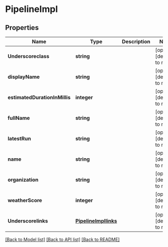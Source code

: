 # PipelineImpl

## Properties
Name | Type | Description | Notes
------------ | ------------- | ------------- | -------------
**Underscoreclass** | **string** |  | [optional] [default to null]
**displayName** | **string** |  | [optional] [default to null]
**estimatedDurationInMillis** | **integer** |  | [optional] [default to null]
**fullName** | **string** |  | [optional] [default to null]
**latestRun** | **string** |  | [optional] [default to null]
**name** | **string** |  | [optional] [default to null]
**organization** | **string** |  | [optional] [default to null]
**weatherScore** | **integer** |  | [optional] [default to null]
**Underscorelinks** | [**PipelineImpllinks**](PipelineImpllinks.md) |  | [optional] [default to null]

[[Back to Model list]](../README.md#documentation-for-models) [[Back to API list]](../README.md#documentation-for-api-endpoints) [[Back to README]](../README.md)


